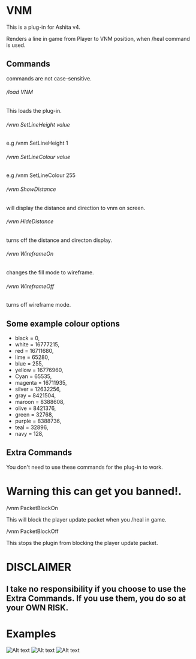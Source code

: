 # VNM

This is a plug-in for Ashita v4.

Renders a line in game from Player to VNM position, when /heal command is used.

## Commands 
commands are not case-sensitive.


###### /load VNM
This loads the plug-in.

###### /vnm SetLineHeight value
e.g /vnm SetLineHeight 1

###### /vnm SetLineColour value
e.g /vnm SetLineColour 255

###### /vnm ShowDistance
will display the distance and direction to vnm on screen.

###### /vnm HideDistance
turns off the distance and directon display.

###### /vnm WireframeOn
changes the fill mode to wireframe.

###### /vnm WireframeOff
turns off wireframe mode.




## Some example colour options
- black   = 0,
- white   = 16777215,
- red     = 16711680,
- lime    = 65280,
- blue    = 255,
- yellow  = 16776960, 
- Cyan    = 65535,
- magenta = 16711935,
- silver  = 12632256,
- gray    = 8421504,
- maroon  = 8388608,
- olive   = 8421376,
- green   = 32768,
- purple  = 8388736,
- teal    = 32896,
- navy    = 128,


## Extra Commands
You don't need to use these commands for the plug-in to work.

# Warning this can get you banned!.
/vnm PacketBlockOn

This will block the player update packet when you /heal in game.

/vnm PacketBlockOff

This stops the plugin from blocking the player update packet.


# DISCLAIMER

## I take no responsibility if you choose to use the Extra Commands. If you use them, you do so at your OWN RISK.


# Examples

![Alt text](https://github.com/xenonsmurf/Ashita4-Public-Plugins/blob/master/VNM/example1.png  "example1")
![Alt text](https://github.com/xenonsmurf/Ashita4-Public-Plugins/blob/master/VNM/example2.png  "example2")
![Alt text](https://github.com/xenonsmurf/Ashita4-Public-Plugins/blob/master/VNM/example3.png  "example3")
